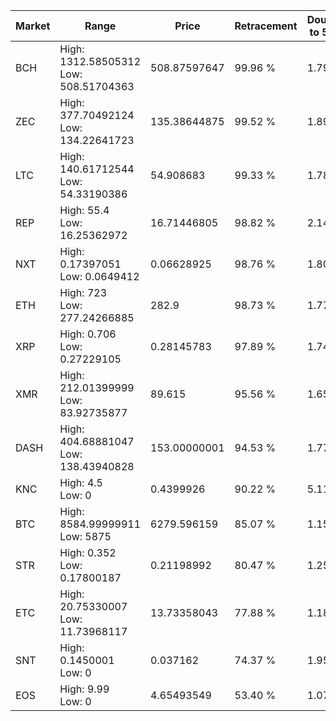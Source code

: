 | Market | Range | Price| Retracement | Doubles to 50% |
| --- | --- | --- | --- | --- |
| BCH | High: 1312.58505312<br />Low: 508.51704363 | 508.87597647 | 99.96 % | 1.79 |
| ZEC | High: 377.70492124<br />Low: 134.22641723 | 135.38644875 | 99.52 % | 1.89 |
| LTC | High: 140.61712544<br />Low: 54.33190386 | 54.908683 | 99.33 % | 1.78 |
| REP | High: 55.4<br />Low: 16.25362972 | 16.71446805 | 98.82 % | 2.14 |
| NXT | High: 0.17397051<br />Low: 0.0649412 | 0.06628925 | 98.76 % | 1.80 |
| ETH | High: 723<br />Low: 277.24266885 | 282.9 | 98.73 % | 1.77 |
| XRP | High: 0.706<br />Low: 0.27229105 | 0.28145783 | 97.89 % | 1.74 |
| XMR | High: 212.01399999<br />Low: 83.92735877 | 89.615 | 95.56 % | 1.65 |
| DASH | High: 404.68881047<br />Low: 138.43940828 | 153.00000001 | 94.53 % | 1.77 |
| KNC | High: 4.5<br />Low: 0 | 0.4399926 | 90.22 % | 5.11 |
| BTC | High: 8584.99999911<br />Low: 5875 | 6279.596159 | 85.07 % | 1.15 |
| STR | High: 0.352<br />Low: 0.17800187 | 0.21198992 | 80.47 % | 1.25 |
| ETC | High: 20.75330007<br />Low: 11.73968117 | 13.73358043 | 77.88 % | 1.18 |
| SNT | High: 0.1450001<br />Low: 0 | 0.037162 | 74.37 % | 1.95 |
| EOS | High: 9.99<br />Low: 0 | 4.65493549 | 53.40 % | 1.07 |

